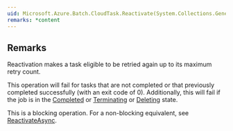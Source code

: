 ```yaml
---  
uid: Microsoft.Azure.Batch.CloudTask.Reactivate(System.Collections.Generic.IEnumerable{Microsoft.Azure.Batch.BatchClientBehavior})  
remarks: *content  
---  
```

  
## Remarks  
 Reactivation makes a task eligible to be retried again up to its maximum retry count.  
  
 This operation will fail for tasks that are not completed or that previously completed successfully (with an exit code of 0).             Additionally, this will fail if the job is in the [Completed](assetId:///T:Microsoft.Azure.Batch.Common.JobState?qualifyHint=False&autoUpgrade=True) or [Terminating](assetId:///T:Microsoft.Azure.Batch.Common.JobState?qualifyHint=False&autoUpgrade=True) or [Deleting](assetId:///T:Microsoft.Azure.Batch.Common.JobState?qualifyHint=False&autoUpgrade=True) state.  
  
 This is a blocking operation. For a non-blocking equivalent, see [ReactivateAsync](assetId:///M:Microsoft.Azure.Batch.CloudTask.ReactivateAsync(System.Collections.Generic.IEnumerable{Microsoft.Azure.Batch.BatchClientBehavior},System.Threading.CancellationToken)?qualifyHint=False&autoUpgrade=True).